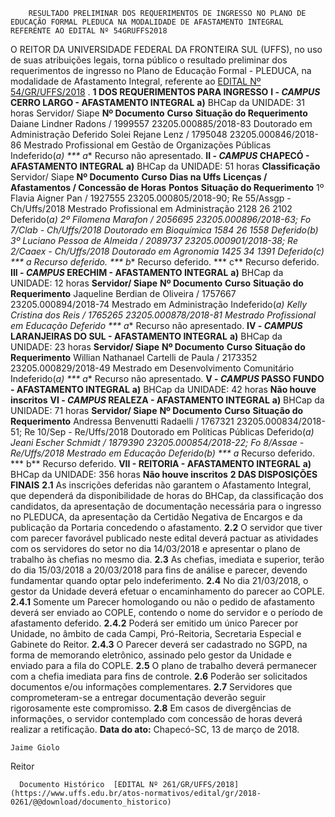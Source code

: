         RESULTADO PRELIMINAR DOS REQUERIMENTOS DE INGRESSO NO PLANO DE EDUCAÇÃO FORMAL PLEDUCA NA MODALIDADE DE AFASTAMENTO INTEGRAL REFERENTE AO EDITAL Nº 54GRUFFS2018  

 O REITOR DA UNIVERSIDADE FEDERAL DA FRONTEIRA SUL (UFFS), no uso de suas atribuições legais, torna público o resultado preliminar dos requerimentos de ingresso no Plano de Educação Formal - PLEDUCA, na modalidade de Afastamento Integral, referente ao [EDITAL Nº 54/GR/UFFS/2018](https://www.uffs.edu.br/atos-normativos/edital/gr/2018-0054)  .  **1 DOS REQUERIMENTOS PARA INGRESSO**  **I - *CAMPUS* CERRO LARGO - AFASTAMENTO INTEGRAL**  **a)** BHCap da UNIDADE: 31 horas     Servidor/ Siape   **Nº Documento**    **Curso**    **Situação do Requerimento**      Daiane Lindner Radons / 1999557   23205.000885/2018-83   Doutorado em Administração   Deferido     Solei Rejane Lenz / 1795048   23205.000846/2018-86   Mestrado Profissional em Gestão de Organizações Públicas   Indeferido(*a)     *** a** Recurso não apresentado. **II - *CAMPUS* CHAPECÓ - AFASTAMENTO INTEGRAL**  **a)** BHCap da UNIDADE: 51 horas     **Classificação**    Servidor/ Siape   **Nº Documento**    **Curso**    **Dias na Uffs**    **Licenças / Afastamentos / Concessão de Horas**    **Pontos**    **Situação do Requerimento**      1º   Flavia Aigner Pan / 1927555   23205.000805/2018-90; Re 55/Assgp - Ch/Uffs/2018   Mestrado Profissional em Administração   2128   26   2102   Deferido(*a)     2º   Filomena Marafon / 2056695   23205.000896/2018-63; Fo 7/Clab - Ch/Uffs/2018   Doutorado em Bioquímica   1584   26   1558   Deferido(*b)     3º   Luciano Pessoa de Almeida / 2089737   23205.000901/2018-38; Re 2/Caaex - Ch/Uffs/2018   Doutorado em Agronomia   1425   34   1391   Deferido(*c)     *** a** Recurso deferido. *** b** Recurso deferido. *** c** Recurso deferido. **III - *CAMPUS* ERECHIM - AFASTAMENTO INTEGRAL**  **a)** BHCap da UNIDADE: 12 horas     **Servidor/ Siape**    **Nº Documento**    **Curso**    **Situação do Requerimento**      Jaqueline Berdian de Oliveira / 1757667   23205.000894/2018-74   Mestrado em Administração   Indeferido(*a)     Kelly Cristina dos Reis / 1765265   23205.000878/2018-81   Mestrado Profissional em Educação   Deferido     *** a** Recurso não apresentado. **IV - *CAMPUS* LARANJEIRAS DO SUL - AFASTAMENTO INTEGRAL**  **a)** BHCap da UNIDADE: 23 horas     **Servidor/ Siape**    **Nº Documento**    **Curso**    **Situação do Requerimento**      Willian Nathanael Cartelli de Paula / 2173352   23205.000829/2018-49   Mestrado em Desenvolvimento Comunitário   Indeferido(*a)     *** a** Recurso não apresentado. **V - *CAMPUS* PASSO FUNDO - AFASTAMENTO INTEGRAL**  **a)** BHCap da UNIDADE: 42 horas     **Não houve inscritos**      **VI - *CAMPUS* REALEZA - AFASTAMENTO INTEGRAL**  **a)** BHCap da UNIDADE: 71 horas     **Servidor/ Siape**    **Nº Documento**    **Curso**    **Situação do Requerimento**      Andressa Benvenutti Radaelli / 1767321   23205.000834/2018-51; Re 10/Sep - Re/Uffs/2018   Doutorado em Políticas Públicas   Deferido(*a)     Jeani Escher Schmidt / 1879390   23205.000854/2018-22; Fo 8/Assae - Re/Uffs/2018   Mestrado em Educação   Deferido(*b)     *** a** Recurso deferido. *** b** Recurso deferido. **VII - REITORIA - AFASTAMENTO INTEGRAL**  **a)** BHCap da UNIDADE: 356 horas     **Não houve inscritos**       **2 DAS DISPOSIÇÕES FINAIS**  **2.1** As inscrições deferidas não garantem o Afastamento Integral, que dependerá da disponibilidade de horas do BHCap, da classificação dos candidatos, da apresentação de documentação necessária para o ingresso no PLEDUCA, da apresentação da Certidão Negativa de Encargos e da publicação da Portaria concedendo o afastamento. **2.2** O servidor que tiver com parecer favorável publicado neste edital deverá pactuar as atividades com os servidores do setor no dia 14/03/2018 e apresentar o plano de trabalho às chefias no mesmo dia. **2.3** As chefias, imediata e superior, terão do dia 15/03/2018 a 20/03/2018 para fins de análise e parecer, devendo fundamentar quando optar pelo indeferimento. **2.4** No dia 21/03/2018, o gestor da Unidade deverá efetuar o encaminhamento do parecer ao COPLE. **2.4.1** Somente um Parecer homologando ou não o pedido de afastamento deverá ser enviado ao COPLE, contendo o nome do servidor e o período de afastamento deferido. **2.4.2** Poderá ser emitido um único Parecer por Unidade, no âmbito de cada Campi, Pró-Reitoria, Secretaria Especial e Gabinete do Reitor. **2.4.3** O Parecer deverá ser cadastrado no SGPD, na forma de memorando eletrônico, assinado pelo gestor da Unidade e enviado para a fila do COPLE. **2.5** O plano de trabalho deverá permanecer com a chefia imediata para fins de controle. **2.6** Poderão ser solicitados documentos e/ou informações complementares. **2.7** Servidores que comprometeram-se a entregar documentação deverão seguir rigorosamente este compromisso. **2.8** Em casos de divergências de informações, o servidor contemplado com concessão de horas deverá realizar a retificação.      **Data do ato:** Chapecó-SC, 13 de março de 2018.   
 

    Jaime Giolo   
 Reitor 

      Documento Histórico  [EDITAL Nº 261/GR/UFFS/2018](https://www.uffs.edu.br/atos-normativos/edital/gr/2018-0261/@@download/documento_historico)     
      